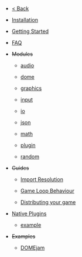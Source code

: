 * [< Back](/)

* [Installation](dome-tutorial/docs/installation)

* [Getting Started](dome-tutorial/docs/getting-started)

* [FAQ](dome-tutorial/docs/faq)

* ~~Modules~~

    * [audio](dome-tutorial/docs/modules/audio)

    * [dome](dome-tutorial/docs/modules/dome)

    * [graphics](dome-tutorial/docs/modules/graphics)

    * [input](dome-tutorial/docs/modules/input)

    * [io](dome-tutorial/docs/modules/io)

    * [json](dome-tutorial/docs/modules/json)

    * [math](dome-tutorial/docs/modules/math)

    * [plugin](dome-tutorial/docs/modules/plugin)

    * [random](dome-tutorial/docs/modules/random)

* ~~Guides~~

    * [Import Resolution](dome-tutorial/docs/guides/module-imports)

    * [Game Loop Behaviour](dome-tutorial/docs/guides/game-loop)

    * [Distributing your game](dome-tutorial/docs/guides/distribution)

* [Native Plugins](dome-tutorial/docs/plugins/index)

    * [example](dome-tutorial/docs/plugins/example)

* ~~Examples~~

    * [DOMEjam](https://itch.io/jam/domejam)
